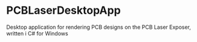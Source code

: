 # PCBLaserDesktopApp
Desktop application for rendering PCB designs on the PCB Laser Exposer, written i C# for Windows

